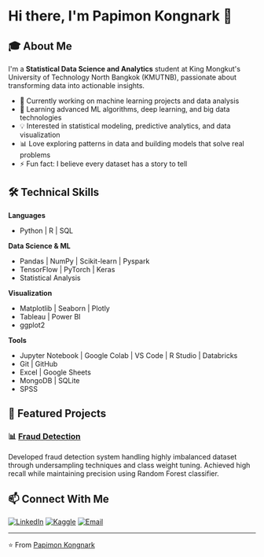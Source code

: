 # Hi there, I'm Papimon Kongnark 👋

## 🎓 About Me
I'm a **Statistical Data Science and Analytics** student at King Mongkut's University of Technology North Bangkok (KMUTNB), passionate about transforming data into actionable insights.

- 🔭 Currently working on machine learning projects and data analysis
- 🌱 Learning advanced ML algorithms, deep learning, and big data technologies
- 💡 Interested in statistical modeling, predictive analytics, and data visualization
- 📊 Love exploring patterns in data and building models that solve real problems
- ⚡ Fun fact: I believe every dataset has a story to tell

## 🛠️ Technical Skills

**Languages**
- Python | R | SQL

**Data Science & ML**
- Pandas | NumPy | Scikit-learn | Pyspark
- TensorFlow | PyTorch | Keras
- Statistical Analysis
  
**Visualization**
- Matplotlib | Seaborn | Plotly
- Tableau | Power BI
- ggplot2

**Tools**
- Jupyter Notebook | Google Colab | VS Code | R Studio | Databricks
- Git | GitHub
- Excel | Google Sheets
- MongoDB | SQLite
- SPSS


## 🚀 Featured Projects

### 📊 [Fraud Detection]([link-to-repo](https://github.com/Papimon-Ko/spark-fraud-detection))
Developed fraud detection system handling highly imbalanced dataset through undersampling techniques and class weight tuning. Achieved high recall while maintaining precision using Random Forest classifier.


## 📫 Connect With Me

[![LinkedIn](https://img.shields.io/badge/LinkedIn-0077B5?style=for-the-badge&logo=linkedin&logoColor=white)]((https://www.linkedin.com/in/papimon-kongnark-72738126b?utm_source=share&utm_campaign=share_via&utm_content=profile&utm_medium=ios_app))
[![Kaggle](https://img.shields.io/badge/Kaggle-20BEFF?style=for-the-badge&logo=kaggle&logoColor=white)]((https://www.kaggle.com/bouypapimon))
[![Email](https://img.shields.io/badge/Email-D14836?style=for-the-badge&logo=gmail&logoColor=white)](mailto:k.papimon04@gmail.com)

---

⭐️ From [Papimon Kongnark](https://github.com/YOUR_USERNAME)
